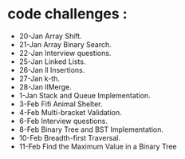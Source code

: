 # code challenges :
- 20-Jan Array Shift.
- 21-Jan Array Binary Search.
- 22-Jan Interview questions.
- 25-Jan Linked Lists. 
- 26-Jan ll Insertions. 
- 27-Jan k-th. 
- 28-Jan llMerge.
- 1-Jan Stack and Queue Implementation.
- 3-Feb Fifi Animal Shelter.
- 4-Feb Multi-bracket Validation.
- 6-Feb Interview questions.
- 8-Feb Binary Tree and BST Implementation.
- 10-Feb Breadth-first Traversal.
- 11-Feb Find the Maximum Value in a Binary Tree

